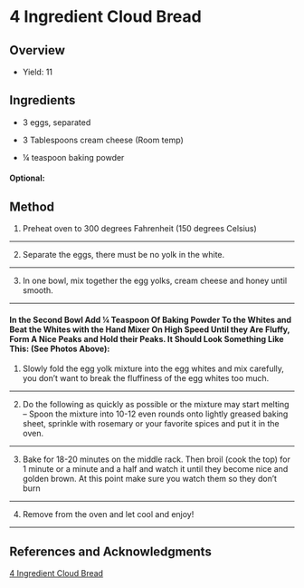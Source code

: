 # 4 Ingredient Cloud Bread

## Overview

- Yield: 11

## Ingredients

- 3 eggs, separated

- 3 Tablespoons cream cheese (Room temp)

- ¼ teaspoon baking powder

#### Optional:

## Method

1. Preheat oven to 300 degrees Fahrenheit (150 degrees Celsius)
---

2. Separate the eggs, there must be no yolk in the white.
---

3. In one bowl, mix together the egg yolks, cream cheese and honey until smooth.
---

#### In the Second Bowl Add ¼ Teaspoon Of Baking Powder To the Whites and Beat the Whites with the Hand Mixer On High Speed Until they Are Fluffy, Form A Nice Peaks and Hold their Peaks. It Should Look Something Like This: (See Photos Above):

1. Slowly fold the egg yolk mixture into the egg whites and mix carefully, you don’t want to break the fluffiness of the egg whites too much.
---

2. Do the following as quickly as possible or the mixture may start melting – Spoon the mixture into 10-12 even rounds onto lightly greased baking sheet, sprinkle with rosemary or your favorite spices and put it in the oven.
---

3. Bake for 18-20 minutes on the middle rack. Then broil (cook the top) for 1 minute or a minute and a half and watch it until they become nice and golden brown. At this point make sure you watch them so they don’t burn
---

4. Remove from the oven and let cool and enjoy!
---

## References and Acknowledgments

[4 Ingredient Cloud Bread](https://dailyyum.com/no-carb-cloud-bread/)
